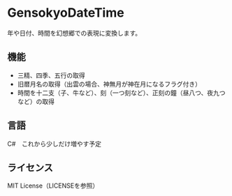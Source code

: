 # GensokyoDateTime
年や日付、時間を幻想郷での表現に変換します。

## 機能
+ 三精、四季、五行の取得
+ 旧暦月名の取得（出雲の場合、神無月が神在月になるフラグ付き）
+ 時間を十二支（子、牛など）、刻（一つ刻など）、正刻の鐘（昼八つ、夜九つなど）の取得

## 言語
C#　これから少しだけ増やす予定

## ライセンス
MIT License（LICENSEを参照）

